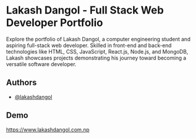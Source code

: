 
# Lakash Dangol - Full Stack Web Developer Portfolio
Explore the portfolio of Lakash Dangol, a computer engineering student and aspiring full-stack web developer. Skilled in front-end and back-end technologies like HTML, CSS, JavaScript, React.js, Node.js, and MongoDB, Lakash showcases projects demonstrating his journey toward becoming a versatile software developer.


## Authors

- [@lakashdangol](https://www.github.com/lakashdangol1234)


## Demo

https://www.lakashdangol.com.np

